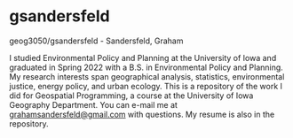 # gsandersfeld
geog3050/gsandersfeld - Sandersfeld, Graham

I studied Environmental Policy and Planning at the University of Iowa and graduated in Spring 2022 with a B.S. in Environmental Policy and Planning.
My research interests span geographical analysis, statistics, environmental justice, energy policy, and urban ecology.
This is a repository of the work I did for Geospatial Programming, a course at the University of Iowa Geography Department.
You can e-mail me at grahamsandersfeld@gmail.com with questions. My resume is also in the repository.
